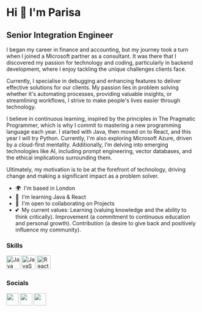 Hi 👋 I'm Parisa
=======================

Senior Integration Engineer
---------------------------

I began my career in finance and accounting, but my journey took a turn when I joined a Microsoft partner as a consultant. It was there that I discovered my passion for technology and coding, particularly in backend development, where I enjoy tackling the unique challenges clients face.

Currently, I specialise in debugging and enhancing features to deliver effective solutions for our clients. My passion lies in problem solving whether it's automating processes, providing valuable insights, or streamlining workflows, I strive to make people's lives easier through technology.

I believe in continuous learning, inspired by the principles in The Pragmatic Programmer, which is why I commit to mastering a new programming language each year. I started with Java, then moved on to React, and this year I will try Python. Currently, I'm also exploring Microsoft Azure, driven by a cloud-first mentality. Additionally, I’m delving into emerging technologies like AI, including prompt engineering, vector databases, and the ethical implications surrounding them.

Ultimately, my motivation is to be at the forefront of technology, driving change and making a significant impact as a problem solver.

* 🌍  I'm based in London
* 🧠  I'm learning Java & React
* 🤝  I'm open to collaborating on Projects
* 💕  My current values: Learning (valuing knowledge and the ability to think critically). Improvement (a commitment to continuous education and personal growth). Contribution (a desire to give back and positively influence my community).

### Skills


<p align="left">
<a href="https://www.oracle.com/java/" target="_blank" rel="noreferrer"><img src="https://raw.githubusercontent.com/danielcranney/readme-generator/main/public/icons/skills/java-colored.svg" width="36" height="36" alt="Java" /></a>
<a href="https://developer.mozilla.org/en-US/docs/Web/JavaScript" target="_blank" rel="noreferrer"><img src="https://raw.githubusercontent.com/danielcranney/readme-generator/main/public/icons/skills/javascript-colored.svg" width="36" height="36" alt="JavaScript" /></a>
<a href="https://reactjs.org/" target="_blank" rel="noreferrer"><img src="https://raw.githubusercontent.com/danielcranney/readme-generator/main/public/icons/skills/react-colored.svg" width="36" height="36" alt="React" /></a>
</p>


### Socials

<p align="left"> <a href="https://www.github.com/parisa-0/" target="_blank" rel="noreferrer"><img src="https://raw.githubusercontent.com/danielcranney/readme-generator/main/public/icons/socials/github.svg" width="32" height="32" /></a> <a href="https://www.linkedin.com/in/parisanoushazaran/" target="_blank" rel="noreferrer"><img src="https://raw.githubusercontent.com/danielcranney/readme-generator/main/public/icons/socials/linkedin.svg" width="32" height="32" /></a>
<a href="http://www.medium.com/@parisa-0" target="_blank" rel="noreferrer"><img src="https://raw.githubusercontent.com/danielcranney/readme-generator/main/public/icons/socials/medium.svg" width="32" height="32" /></a>
</p>
